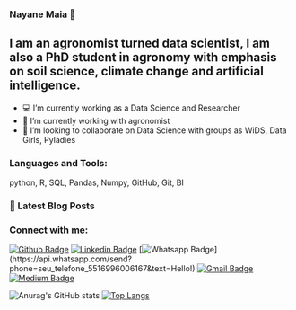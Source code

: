 ### Nayane Maia 👋


## I am an agronomist turned data scientist, I am also a PhD student in agronomy with emphasis on soil science, climate change and artificial intelligence.

- 💻 I’m currently working as a Data Science and Researcher 
- 🌱 I’m currently working with agronomist
- 👯 I’m looking to collaborate on Data Science with groups as WiDS, Data Girls, Pyladies 


### Languages and Tools:
python, R, SQL, Pandas, Numpy, GitHub, Git, BI




### 📕 Latest Blog Posts




### Connect with me:
[![Github Badge](https://img.shields.io/badge/-Github-000?style=flat-square&logo=Github&logoColor=white&link=https://github.com/nayanemaia)](https://github.com/nayanemaia)
[![Linkedin Badge](https://img.shields.io/badge/-LinkedIn-blue?style=flat-square&logo=Linkedin&logoColor=white&link=https://www.linkedin.com/in/nayane-maia/)](https://www.linkedin.com/in/nayane-maia/)
[![Whatsapp Badge](https://img.shields.io/badge/-Whatsapp-4CA143?style=flat-square&labelColor=4CA143&logo=whatsapp&logoColor=white&link=https://api.whatsapp.com/send?phone=seu_telefone_5516996006167&text=Hello!)](https://api.whatsapp.com/send?phone=seu_telefone_5516996006167&text=Hello!)
[![Gmail Badge](https://img.shields.io/badge/-Gmail-c14438?style=flat-square&logo=Gmail&logoColor=white&link=mailto:nayane.maia1@gmail.com)](mailto:nayane.maia1@gmail.com)
[![Medium Badge](https://img.shields.io/badge/medium-%2312100E.svg?&style=for-the-badge&logo=medium&logoColor=white&link=https://nayanemaia.medium.com/)](https://nayanemaia.medium.com/)
 




![Anurag's GitHub stats](https://github-readme-stats.vercel.app/api?username=nayanemaia&show_icons=true&theme=vue)
[![Top Langs](https://github-readme-stats.vercel.app/api/top-langs/?username=nayanemaia&langs_count=8)](https://github.com/nayanemaia/github-readme-stats)
<!--
**nayanemaia/nayanemaia** is a ✨ _special_ ✨ repository because its `README.md` (this file) appears on your GitHub profile.


